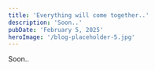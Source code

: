 ```yaml
---
title: 'Everything will come together..'
description: 'Soon..'
pubDate: 'February 5, 2025'
heroImage: '/blog-placeholder-5.jpg'
---
```


Soon..

